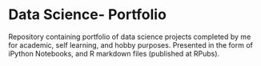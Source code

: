 # Data Science- Portfolio


Repository containing portfolio of data science projects completed by me for academic, self learning, and hobby purposes. Presented in the form of iPython Notebooks, and R markdown files (published at RPubs).
